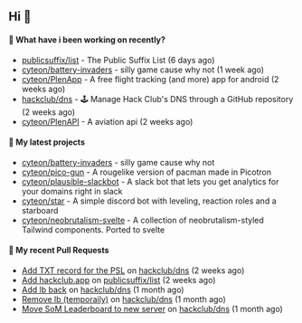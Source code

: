 ## Hi 👋

#### 👀 What have i been working on recently?

- [publicsuffix/list](https://github.com/publicsuffix/list) - The Public Suffix List (6 days ago)
- [cyteon/battery-invaders](https://github.com/cyteon/battery-invaders) - silly game cause why not (1 week ago)
- [cyteon/PlenApp](https://github.com/cyteon/PlenApp) - A free flight tracking (and more) app for android (2 weeks ago)
- [hackclub/dns](https://github.com/hackclub/dns) - 🕹 Manage Hack Club's DNS through a GitHub repository (2 weeks ago)
- [cyteon/PlenAPI](https://github.com/cyteon/PlenAPI) - A aviation api (2 weeks ago)

#### 🌱 My latest projects

- [cyteon/battery-invaders](https://github.com/cyteon/battery-invaders) - silly game cause why not
- [cyteon/pico-gun](https://github.com/cyteon/pico-gun) - A rougelike version of pacman made in Picotron
- [cyteon/plausible-slackbot](https://github.com/cyteon/plausible-slackbot) - A slack bot that lets you get analytics for your domains right in slack
- [cyteon/star](https://github.com/cyteon/star) - A simple discord bot with leveling, reaction roles and a starboard
- [cyteon/neobrutalism-svelte](https://github.com/cyteon/neobrutalism-svelte) - A collection of neobrutalism-styled Tailwind components. Ported to svelte

#### 🔨 My recent Pull Requests

- [Add TXT record for the PSL](https://github.com/hackclub/dns/pull/1981) on [hackclub/dns](https://github.com/hackclub/dns) (2 weeks ago)
- [Add hackclub.app](https://github.com/publicsuffix/list/pull/2579) on [publicsuffix/list](https://github.com/publicsuffix/list) (2 weeks ago)
- [Add lb back](https://github.com/hackclub/dns/pull/1910) on [hackclub/dns](https://github.com/hackclub/dns) (1 month ago)
- [Remove lb (temporaily)](https://github.com/hackclub/dns/pull/1909) on [hackclub/dns](https://github.com/hackclub/dns) (1 month ago)
- [Move SoM Leaderboard to new server](https://github.com/hackclub/dns/pull/1908) on [hackclub/dns](https://github.com/hackclub/dns) (1 month ago)
